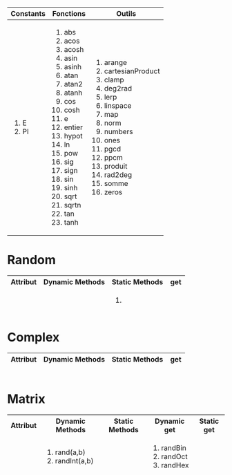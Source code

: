[//]: # (['abs','acos','acosh','asin','asinh','atan','atan2','atanh','cos','cosh','e','entier','hypot','ln','pow','sig','sign','sin','sinh','sqrt','sqrtn','tan','tanh'])
[//]: # (['arange', 'cartesianProduct', 'clamp', 'deg2rad', 'lerp', 'linspace', 'map', 'norm', 'numbers', 'ones', 'pgcd', 'ppcm', 'produit', 'rad2deg', 'somme', 'zeros'])
<table>
    <thead>
        <tr>
            <th>Constants</th>
            <th>Fonctions</th>
            <th>Outils</th>
        </tr>
    </thead>
    <tr>
        <td>
            <ol>
                <li><span>E</span></li>
                <li><span>PI</span></li>
            </ol>
        </td>
        <td>
            <ol>
                <li><span>abs</span></li>
                <li><span>acos</span></li>
                <li><span>acosh</span></li>
                <li><span>asin</span></li>
                <li><span>asinh</span></li>
                <li><span>atan</span></li>
                <li><span>atan2</span></li>
                <li><span>atanh</span></li>
                <li><span>cos</span></li>
                <li><span>cosh</span></li>
                <li><span>e</span></li>
                <li><span>entier</span></li>
                <li><span>hypot</span></li>
                <li><span>ln</span></li>
                <li><span>pow</span></li>
                <li><span>sig</span></li>
                <li><span>sign</span></li>
                <li><span>sin</span></li>
                <li><span>sinh</span></li>
                <li><span>sqrt</span></li>
                <li><span>sqrtn</span></li>
                <li><span>tan</span></li>
                <li><span>tanh</span></li>
            </ol>
        </td>
        <td>
            <ol>
                <li><span>arange</span></li>
                <li><span>cartesianProduct</span></li>
                <li><span>clamp</span></li>
                <li><span>deg2rad</span></li>
                <li><span>lerp</span></li>
                <li><span>linspace</span></li>
                <li><span>map</span></li>
                <li><span>norm</span></li>
                <li><span>numbers</span></li>
                <li><span>ones</span></li>
                <li><span>pgcd</span></li>
                <li><span>ppcm</span></li>
                <li><span>produit</span></li>
                <li><span>rad2deg</span></li>
                <li><span>somme</span></li>
                <li><span>zeros</span></li>
            </ol>
        </td>
    </tr>
</table>

# Random
 <table>
    <thead>
        <tr>
            <th>Attribut</th>
            <th>Dynamic Methods</th>
            <th>Static Methods</th>
            <th>get</th>
        </tr>
        <tr>
            <td><ol></ol></td>
            <td><ol></ol></td>
            <td><ol>
                <li>
                </ol></td>
            <td><ol></ol></td>
        <tr>
    </thead>
</table>

# Complex
 <table>
    <thead>
        <tr>
            <th>Attribut</th>
            <th>Dynamic Methods</th>
            <th>Static Methods</th>
            <th>get</th>
        </tr>
        <tr>
            <td><ol></ol></td>
            <td><ol></ol></td>
            <td><ol></ol></td>
            <td><ol></ol></td>
        <tr>
    </thead>
</table>

# Matrix
 <table>
    <thead>
        <tr>
            <th>Attribut</th>
            <th>Dynamic Methods</th>
            <th>Static Methods</th>
            <th>Dynamic get</th>
            <th>Static get</th>
        </tr>
        <tr>
            <td><ol></ol></td>
            <td><ol><li>rand(a,b)</li><li>randInt(a,b)</li></ol></td>
            <td><ol></ol></td>
            <td><ol><li>randBin</li><li>randOct</li><li>randHex</li></ol></td>
        <tr>
    </thead>
</table>

